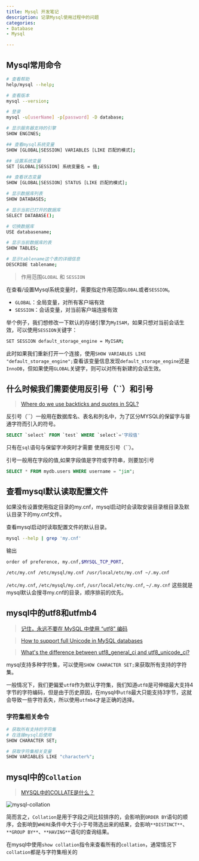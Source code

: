 ```yaml
---
title: Mysql 开发笔记
description: 记录Mysql使用过程中的问题
categories: 
- Database
- Mysql

---
```


## Mysql常用命令

```bash
# 查看帮助 
help/mysql --help;

# 查看版本 
mysql --version;

# 登录
mysql -u[userName] -p[password] -D database;

# 显示服务器支持的引擎
SHOW ENGINES;

## 查看mysql系统变量
SHOW [GLOBAL|SESSION] VARIABLES [LIKE 匹配的模式];

## 设置系统变量
SET [GLOBAL|SESSION] 系统变量名 = 值;

## 查看状态变量
SHOW [GLOBAL|SESSION] STATUS [LIKE 匹配的模式];

# 显示数据库列表
SHOW DATABASES;

# 显示当前已打开的数据库
SELECT DATABASE();

# 切换数据库
USE databasename;

# 显示当前数据库的表
SHOW TABLES;

# 显示tablename这个表的详细信息 
DESCRIBE tablename;

```

>作用范围`GLOBAL` 和 `SESSION`

在查看/设置Mysql系统变量时，需要指定作用范围`GLOBAL`或者`SESSION`。

- `GLOBAL`：全局变量，对所有客户端有效
- `SESSION`：会话变量，对当前客户端连接有效

举个例子，我们想修改一下默认的存储引擎为`MyISAM`，如果只想对当前会话生效，可以使用`SESSION`关键字：

```bash
SET SESSION default_storage_engine = MyISAM;
```

此时如果我们重新打开一个连接，使用`SHOW VARIABLES LIKE "default_storage_engine";`查看该变量信息发现`default_storage_engine`还是`InnoDB`，但如果使用`GLOBAL`关键字，则可以对所有新建的会话生效。

## 什么时候我们需要使用反引号（``）和引号

> [Where do we use backticks and quotes in SQL?](https://stackoverflow.com/questions/42319049/where-do-we-use-backticks-and-quotes-in-sql)

反引号（``）一般用在数据库名、表名和列名中，为了区分MYSQL的保留字与普通字符而引入的符号。

```sql
SELECT `select` FROM `test` WHERE `select`='字段值'
```

只有在`sql`语句与保留字冲突时才需要
使用反引号（``）。

引号一般用在字段的值,如果字段值是字符或字符串，则要加引号

```sql
SELECT * FROM mydb.users WHERE username = "jim";
```

##  查看mysql默认读取配置文件

如果没有设置使用指定目录的my.cnf，mysql启动时会读取安装目录根目录及默认目录下的my.cnf文件。

查看mysql启动时读取配置文件的默认目录。

```bash
mysql --help | grep 'my.cnf'
```
输出

```bash
order of preference, my.cnf,$MYSQL_TCP_PORT,

/etc/my.cnf /etc/mysql/my.cnf /usr/local/etc/my.cnf ~/.my.cnf
```
`/etc/my.cnf`, `/etc/mysql/my.cnf`, `/usr/local/etc/my.cnf`, `~/.my.cnf` 这些就是mysql默认会搜寻my.cnf的目录，顺序排前的优先。 

## mysql中的utf8和utfmb4

> [记住，永远不要在 MySQL 中使用 “utf8” 编码](https://learnku.com/articles/13864/remember-never-use-utf8-encoding-in-mysql)

> [How to support full Unicode in MySQL databases](https://mathiasbynens.be/notes/mysql-utf8mb4)

> [What's the difference between utf8_general_ci and utf8_unicode_ci?](https://stackoverflow.com/questions/766809/whats-the-difference-between-utf8-general-ci-and-utf8-unicode-ci)

mysql支持多种字符集，可以使用`SHOW CHARACTER SET;`来获取所有支持的字符集。

一般情况下，我们更偏爱`utf8`作为默认字符集，我们知道`utf8`是可伸缩最大支持4字节的字符编码，但是由于历史原因，在mysql中`utf8`最大只能支持3字节，这就会导致一些字符丢失，所以使用`utfmb4`才是正确的选择。

### 字符集相关命令

```bash 
# 获取所有支持的字符集
# 在连接mysql后使用
SHOW CHARACTER SET;

# 获取字符集相关变量
SHOW VARIABLES LIKE "character%";
```

## mysql中的`Collation`

> [MYSQL中的COLLATE是什么？](https://juejin.cn/post/6844903726499512334)

![mysql-collation](https://user-images.githubusercontent.com/7795335/100986206-da0bde00-3587-11eb-8282-9c0fecdda363.jpg)

简而言之，`Collation`是用于字段之间比较排序的，会影响到`ORDER BY`语句的顺序，会影响到`WHERE`条件中大于小于号筛选出来的结果，会影响`**DISTINCT**`、`**GROUP BY**`、`**HAVING**`语句的查询结果。

在mysql中使用`show collation`指令来查看所有的`collation`，通常情况下`collation`都是与字符集相关的